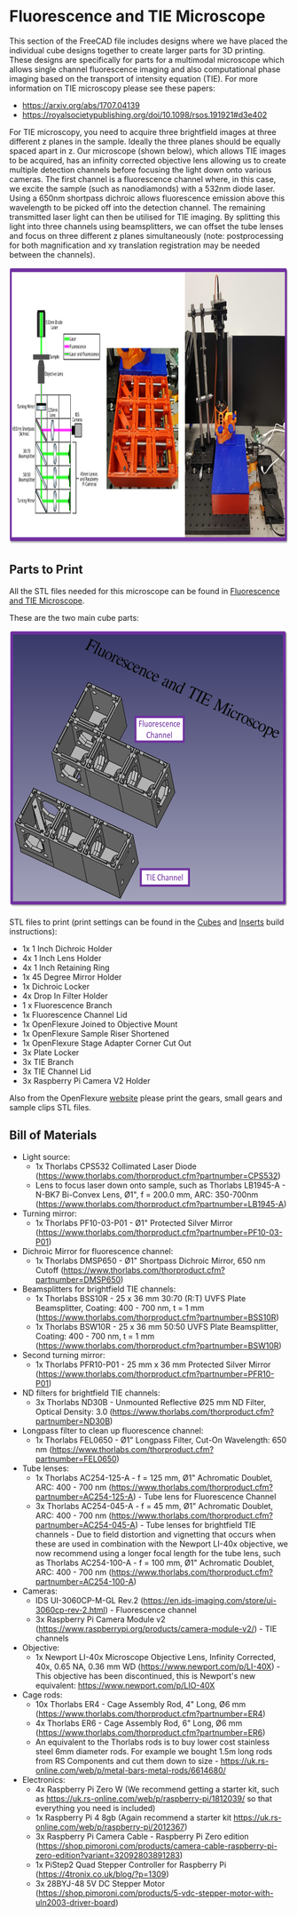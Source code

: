 # Fluorescence and TIE Microscope

This section of the FreeCAD file includes designs where we have placed the individual cube designs together to create larger parts for 3D printing. These designs are specifically for parts for a multimodal microscope which allows single channel fluorescence imaging and also computational phase imaging based on the transport of intensity equation (TIE). For more information on TIE microscopy please see these papers:

* https://arxiv.org/abs/1707.04139
* https://royalsocietypublishing.org/doi/10.1098/rsos.191921#d3e402

For TIE microscopy, you need to acquire three brightfield images at three different z planes in the sample. Ideally the three planes should be equally spaced apart in z. Our microscope (shown below), which allows TIE images to be acquired, has an infinity corrected objective lens allowing us to create multiple detection channels before focusing the light down onto various cameras. The first channel is a fluorescence channel where, in this case, we excite the sample (such as nanodiamonds) with a 532nm diode laser. Using a 650nm shortpass dichroic allows fluorescence emission above this wavelength to be picked off into the detection channel. The remaining transmitted laser light can then be utilised for TIE imaging. By splitting this light into three channels using beamsplitters, we can offset the tube lenses and focus on three different z planes simultaneously (note: postprocessing for both magnification and xy translation registration may be needed between the channels).

<img src="https://github.com/NanoBioPhotonics-Strathclyde/M4All/blob/main/Images/TIEMicroscope2.png" height=500 width=1000>

## Parts to Print

All the STL files needed for this microscope can be found in [Fluorescence and TIE Microscope](https://github.com/NanoBioPhotonics-Strathclyde/M4All/tree/main/3D%20Printer%20Design%20Files/STL%20Files/Fluorescence%20and%20TIE%20Microscope).

These are the two main cube parts:

<img src="https://github.com/NanoBioPhotonics-Strathclyde/M4All/blob/main/Images/TIEMicroscope.png" height=500 width=625>

STL files to print (print settings can be found in the [Cubes](https://github.com/NanoBioPhotonics-Strathclyde/M4All/blob/main/3D%20Printer%20Design%20Files/Build%20Instructions/Cubes.md) and [Inserts](https://github.com/NanoBioPhotonics-Strathclyde/M4All/blob/main/3D%20Printer%20Design%20Files/Build%20Instructions/Inserts.md) build instructions):

* 1x 1 Inch Dichroic Holder
* 4x 1 Inch Lens Holder
* 4x 1 Inch Retaining Ring
* 1x 45 Degree Mirror Holder
* 1x Dichroic Locker
* 4x Drop In Filter Holder
* 1 x Fluorescence Branch
* 1x Fluorescence Channel Lid
* 1x OpenFlexure Joined to Objective Mount
* 1x OpenFlexure Sample Riser Shortened
* 1x OpenFlexure Stage Adapter Corner Cut Out
* 3x Plate Locker
* 3x TIE Branch
* 3x TIE Channel Lid
* 3x Raspberry Pi Camera V2 Holder

Also from the OpenFlexure [website](https://microscope-stls.openflexure.org/#/v6.1.5?enable_smart_brim=true&reflection_illumination=false&optics=rms_f50d13&camera=picamera_2&use_pilens_optics_module=false&riser=sample&microscope_stand%3Abox_h=30&pi_in_base=true&base=bucket&legacy_picamera_tools=false&include_actuator_tension_band=false&include_actuator_drilling_jig=false&motorised=true&use_motor_gears_for_hand_actuation=false) please print the gears, small gears and sample clips STL files.

## Bill of Materials

* Light source:
  * 1x Thorlabs CPS532 Collimated Laser Diode (https://www.thorlabs.com/thorproduct.cfm?partnumber=CPS532)
  * Lens to focus laser down onto sample, such as Thorlabs LB1945-A - N-BK7 Bi-Convex Lens, Ø1", f = 200.0 mm, ARC: 350-700nm (https://www.thorlabs.com/thorproduct.cfm?partnumber=LB1945-A)
* Turning mirror:
  * 1x Thorlabs PF10-03-P01 - Ø1" Protected Silver Mirror (https://www.thorlabs.com/thorproduct.cfm?partnumber=PF10-03-P01)
* Dichroic Mirror for fluorescence channel:
  * 1x Thorlabs DMSP650 - Ø1" Shortpass Dichroic Mirror, 650 nm Cutoff (https://www.thorlabs.com/thorproduct.cfm?partnumber=DMSP650)
* Beamsplitters for brightfield TIE channels:
  * 1x Thorlabs BSS10R - 25 x 36 mm 30:70 (R:T) UVFS Plate Beamsplitter, Coating: 400 - 700 nm, t = 1 mm (https://www.thorlabs.com/thorproduct.cfm?partnumber=BSS10R)
  * 1x Thorlabs BSW10R - 25 x 36 mm 50:50 UVFS Plate Beamsplitter, Coating: 400 - 700 nm, t = 1 mm (https://www.thorlabs.com/thorproduct.cfm?partnumber=BSW10R)
* Second turning mirror:
  * 1x Thorlabs PFR10-P01 - 25 mm x 36 mm Protected Silver Mirror (https://www.thorlabs.com/thorproduct.cfm?partnumber=PFR10-P01)
* ND filters for brightfield TIE channels:
  * 3x Thorlabs ND30B - Unmounted Reflective Ø25 mm ND Filter, Optical Density: 3.0 (https://www.thorlabs.com/thorproduct.cfm?partnumber=ND30B)
* Longpass filter to clean up fluorescence channel:
  * 1x Thorlabs FEL0650 - Ø1" Longpass Filter, Cut-On Wavelength: 650 nm (https://www.thorlabs.com/thorproduct.cfm?partnumber=FEL0650)
* Tube lenses:
  * 1x Thorlabs AC254-125-A - f = 125 mm, Ø1" Achromatic Doublet, ARC: 400 - 700 nm (https://www.thorlabs.com/thorproduct.cfm?partnumber=AC254-125-A) - Tube lens for Fluorescence Channel
  * 3x Thorlabs AC254-045-A - f = 45 mm, Ø1" Achromatic Doublet, ARC: 400 - 700 nm (https://www.thorlabs.com/thorproduct.cfm?partnumber=AC254-045-A) - Tube lenses for brightfield TIE channels - Due to field distortion and vignetting that occurs when these are used in combination with the Newport LI-40x objective, we now recommend using a longer focal length for the tube lens, such as Thorlabs AC254-100-A - f = 100 mm, Ø1" Achromatic Doublet, ARC: 400 - 700 nm (https://www.thorlabs.com/thorproduct.cfm?partnumber=AC254-100-A)
* Cameras:
  * IDS UI-3060CP-M-GL Rev.2 (https://en.ids-imaging.com/store/ui-3060cp-rev-2.html) - Fluorescence channel
  * 3x Raspberry Pi Camera Module v2 (https://www.raspberrypi.org/products/camera-module-v2/) - TIE channels
* Objective:
  * 1x Newport LI-40x Microscope Objective Lens, Infinity Corrected, 40x, 0.65 NA, 0.36 mm WD (https://www.newport.com/p/LI-40X) - This objective has been discontinued, this is Newport's new equivalent: https://www.newport.com/p/LIO-40X
* Cage rods:
  * 10x Thorlabs ER4 - Cage Assembly Rod, 4" Long, Ø6 mm (https://www.thorlabs.com/thorproduct.cfm?partnumber=ER4)
  * 4x Thorlabs ER6 - Cage Assembly Rod, 6" Long, Ø6 mm (https://www.thorlabs.com/thorproduct.cfm?partnumber=ER6)
  * An equivalent to the Thorlabs rods is to buy lower cost stainless steel 6mm diameter rods. For example we bought 1.5m long rods from RS Components and cut them down to size - https://uk.rs-online.com/web/p/metal-bars-metal-rods/6614680/
* Electronics:
  * 4x Raspberry Pi Zero W (We recommend getting a starter kit, such as https://uk.rs-online.com/web/p/raspberry-pi/1812039/ so that everything you need is included)
  * 1x Raspberry Pi 4 8gb (Again recommend a starter kit https://uk.rs-online.com/web/p/raspberry-pi/2012367)
  * 3x Raspberry Pi Camera Cable - Raspberry Pi Zero edition (https://shop.pimoroni.com/products/camera-cable-raspberry-pi-zero-edition?variant=32092803891283)
  * 1x PiStep2 Quad Stepper Controller for Raspberry Pi (https://4tronix.co.uk/blog/?p=1309)
  * 3x 28BYJ-48 5V DC Stepper Motor (https://shop.pimoroni.com/products/5-vdc-stepper-motor-with-uln2003-driver-board)




